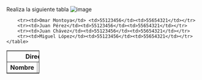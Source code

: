 Realiza la siguiente tabla
![image](https://user-images.githubusercontent.com/91554777/169586934-f3e46432-cad2-4304-9f02-5e01f2ea2651.png)
<!DOCTYPE html>
<html lang="en">
<head>
    <title>TABLA</title>
</head>
<body>
    <table style=width:17% border=1> 
        <tr>
         <th colspan=3>Directorio</th>
        </tr>
        <th>Nombre</th> <th colspan=2>Teléfonos </th>
        
        <tr><td>Omar Montoya</td> <td>55123456</td><td>55654321</td></tr>
        <tr><td>Juan Pérez</td><td>55123456</td><td>55654321</td></tr>
        <tr><td>Juan Chávez</td><td>55123456</td><td>55654321</td></tr>
        <tr><td>Miguel López</td><td>55123456</td><td>55654321</td></tr>
    </table>    
</body>
</html>
